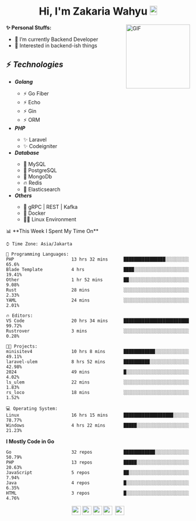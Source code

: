 <h1 align="center">Hi, I'm Zakaria Wahyu <img src="https://github.com/TheDudeThatCode/TheDudeThatCode/blob/master/Assets/Hi.gif" width="20px" height="25px"></h1>

<img align="right" alt="GIF" height="175px" src="https://www.nayakapratama.co.id/wp-content/uploads/2019/07/Website-Maintenance.gif" />

**✨ Personal Stuffs:**
- 🔭 I’m currently Backend Developer
- 🌱 Interested in backend-ish things

<h2>⚡ <i>Technologies</i></h2>
<ul>
<li><strong><i>Golang</i></strong></li>
  <ul>
    <li>⚡ Go Fiber</li>
    <li>⚡ Echo</li>
    <li>⚡ Gin</li>
    <li>⚡ ORM</li>
  </ul>
<li><strong><i>PHP</i></strong></li>
  <ul>
    <li>✨ Laravel</li>
    <li>✨ Codeigniter</li>
  </ul>
<li><strong><i>Database</i></strong></li>
  <ul>
    <li>🐬 MySQL</li>
    <li>🐘 PostgreSQL</li>
    <li>🍃 MongoDb</li>
    <li>🔥 Redis</li>
    <li>🔎 Elasticsearch</li>
  </ul>
  <li><strong><i>Others</i></strong></li>
  <ul>
    <li>💫 gRPC | REST | Kafka</li>
    <li>🐳 Docker</li>
    <li>👨‍💻 Linux Environment</li>
  </ul>
</ul>
<!--START_SECTION:waka-->
📊 **This Week I Spent My Time On** 

```text
⌚︎ Time Zone: Asia/Jakarta

💬 Programming Languages: 
PHP                      13 hrs 32 mins      ████████████████░░░░░░░░░   65.6% 
Blade Template           4 hrs               ████░░░░░░░░░░░░░░░░░░░░░   19.41% 
Other                    1 hr 52 mins        ██░░░░░░░░░░░░░░░░░░░░░░░   9.08% 
Rust                     28 mins             ░░░░░░░░░░░░░░░░░░░░░░░░░   2.33% 
YAML                     24 mins             ░░░░░░░░░░░░░░░░░░░░░░░░░   2.01%

🔥 Editors: 
VS Code                  20 hrs 34 mins      █████████████████████████   99.72% 
Rustrover                3 mins              ░░░░░░░░░░░░░░░░░░░░░░░░░   0.28%

🐱‍💻 Projects: 
minisitev4               10 hrs 8 mins       ████████████░░░░░░░░░░░░░   49.11% 
laravel-ulem             8 hrs 52 mins       ██████████░░░░░░░░░░░░░░░   42.98% 
2024                     49 mins             █░░░░░░░░░░░░░░░░░░░░░░░░   4.02% 
ls_ulem                  22 mins             ░░░░░░░░░░░░░░░░░░░░░░░░░   1.83% 
rs_loco                  18 mins             ░░░░░░░░░░░░░░░░░░░░░░░░░   1.52%

💻 Operating System: 
Linux                    16 hrs 15 mins      ███████████████████░░░░░░   78.77% 
Windows                  4 hrs 22 mins       █████░░░░░░░░░░░░░░░░░░░░   21.23%

```

**I Mostly Code in Go** 

```text
Go                       32 repos            ████████████░░░░░░░░░░░░░   50.79% 
PHP                      13 repos            █████░░░░░░░░░░░░░░░░░░░░   20.63% 
JavaScript               5 repos             ██░░░░░░░░░░░░░░░░░░░░░░░   7.94% 
Java                     4 repos             █░░░░░░░░░░░░░░░░░░░░░░░░   6.35% 
HTML                     3 repos             █░░░░░░░░░░░░░░░░░░░░░░░░   4.76%

```



<!--END_SECTION:waka-->

<p align="center">
<a href="https://www.linkedin.com/in/zakariawahyu" target="_blank"><img src="https://img.shields.io/badge/linkedin-%230077B5.svg?&style=for-the-badge&logo=linkedin&logoColor=white" height=25></a>
<a href="https://medium.com/@zakariawahyu" target="_blank"><img src="https://img.shields.io/badge/Medium-12100E?style=for-the-badge&logo=medium&logoColor=white" height=25></a>
<a href="https://medium.com/@zakariawahyu" target="_blank"><img src="https://img.shields.io/badge/Portfolio-2300843e?style=for-the-badge&logo=About.me&logoColor=white" height=25></a>
<a href="https://www.twitter.com/_zakariawahyu" target="_blank"><img src="https://img.shields.io/badge/twitter-%231DA1F2.svg?&style=for-the-badge&logo=twitter&logoColor=white" height=25></a> 
<a href="https://www.instagram.com/_zakariawahyu" target="_blank"><img src="https://img.shields.io/badge/instagram-%23E4405F.svg?&style=for-the-badge&logo=instagram&logoColor=white" height=25></a>

